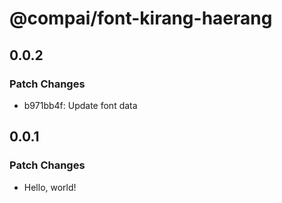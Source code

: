 # @compai/font-kirang-haerang

## 0.0.2

### Patch Changes

- b971bb4f: Update font data

## 0.0.1

### Patch Changes

- Hello, world!
